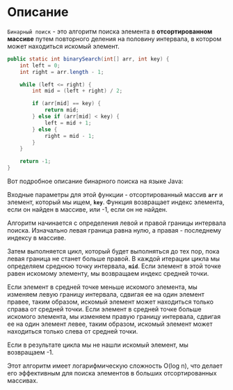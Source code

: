 # Описание

`Бинарный поиск` - это алгоритм поиска элемента в **отсортированном массиве** путем повторного деления на половину интервала, в котором может находиться искомый элемент.

```java
public static int binarySearch(int[] arr, int key) {
    int left = 0;
    int right = arr.length - 1;

    while (left <= right) {
        int mid = (left + right) / 2;

        if (arr[mid] == key) {
            return mid;
        } else if (arr[mid] < key) {
            left = mid + 1;
        } else {
            right = mid - 1;
        }
    }

    return -1;
}
```

Вот подробное описание бинарного поиска на языке Java:

Входные параметры для этой функции - отсортированный массив **`arr`** и элемент, который мы ищем, **`key`**. Функция возвращает индекс элемента, если он найден в массиве, или -1, если он не найден.

Алгоритм начинается с определения левой и правой границы интервала поиска. Изначально левая граница равна нулю, а правая - последнему индексу в массиве.

Затем выполняется цикл, который будет выполняться до тех пор, пока левая граница не станет больше правой. В каждой итерации цикла мы определяем среднюю точку интервала, **`mid`**. Если элемент в этой точке равен искомому элементу, мы возвращаем индекс средней точки.

Если элемент в средней точке меньше искомого элемента, мы изменяем левую границу интервала, сдвигая ее на один элемент правее, таким образом, искомый элемент может находиться только справа от средней точки. Если элемент в средней точке больше искомого элемента, мы изменяем правую границу интервала, сдвигая ее на один элемент левее, таким образом, искомый элемент может находиться только слева от средней точки.

Если в результате цикла мы не нашли искомый элемент, мы возвращаем -1.

Этот алгоритм имеет логарифмическую сложность O(log n), что делает его эффективным для поиска элементов в больших отсортированных массивах.